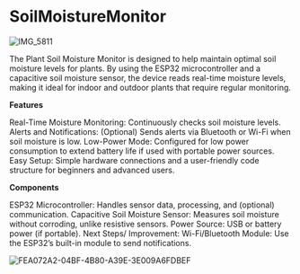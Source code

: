 # SoilMoistureMonitor

![IMG_5811](https://github.com/user-attachments/assets/213d0473-e7bf-4995-ae23-8976ac3e60ad)

The Plant Soil Moisture Monitor is designed to help maintain optimal soil moisture levels for plants. By using the ESP32 microcontroller and a capacitive soil moisture sensor, the device reads real-time moisture levels, making it ideal for indoor and outdoor plants that require regular monitoring.

**Features**

Real-Time Moisture Monitoring: Continuously checks soil moisture levels.
Alerts and Notifications: (Optional) Sends alerts via Bluetooth or Wi-Fi when soil moisture is low.
Low-Power Mode: Configured for low power consumption to extend battery life if used with portable power sources.
Easy Setup: Simple hardware connections and a user-friendly code structure for beginners and advanced users.

**Components**

ESP32 Microcontroller: Handles sensor data, processing, and (optional) communication.
Capacitive Soil Moisture Sensor: Measures soil moisture without corroding, unlike resistive sensors.
Power Source: USB or battery power (if portable).
Next Steps/ Improvement: Wi-Fi/Bluetooth Module: Use the ESP32’s built-in module to send notifications.

![FEA072A2-04BF-4B80-A39E-3E009A6FDBEF](https://github.com/user-attachments/assets/097503b2-f93a-40e1-bed8-fa5c8f2770f6)
